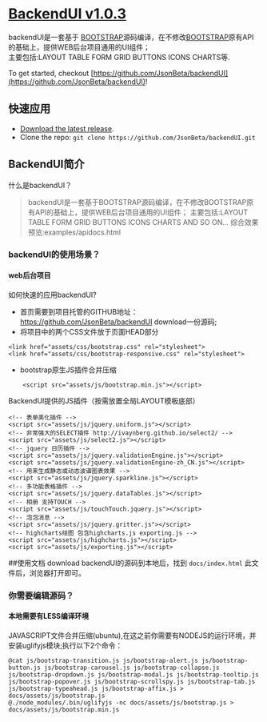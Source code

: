 # [BackendUI v1.0.3](https://github.com/JsonBeta/backendUI)

backendUI是一套基于 [BOOTSTRAP](https://github.com/JsonBeta/BOOTSTRAP "BOOTSTRAP")源码编译，在不修改[BOOTSTRAP](https://github.com/JsonBeta/BOOTSTRAP "BOOTSTRAP")原有API的基础上，提供WEB后台项目通用的UI组件；<br/>
主要包括:LAYOUT TABLE FORM GRID BUTTONS ICONS CHARTS等.

To get started, checkout [https://github.com/JsonBeta/backendUI](https://github.com/JsonBeta/backendUI)!



## 快速应用

* [Download the latest release](https://github.com/JsonBeta/backendUI/archive/master.zip).
* Clone the repo: `git clone https://github.com/JsonBeta/backendUI.git`



## BackendUI简介
什么是backendUI？
> backendUI是一套基于BOOTSTRAP源码编译，在不修改BOOTSTRAP原有API的基础上，提供WEB后台项目通用的UI组件；
主要包括:LAYOUT TABLE FORM GRID BUTTONS ICONS CHARTS AND SO ON...
综合效果预览:examples/apidocs.html

### backendUI的使用场景？
#### web后台项目

如何快速的应用backendUI?

* 首页需要到项目托管的GITHUB地址： https://github.com/JsonBeta/backendUI download一份源码;
* 将项目中的两个CSS文件放于页面HEAD部分

``` 
<link href="assets/css/bootstrap.css" rel="stylesheet">
<link href="assets/css/bootstrap-responsive.css" rel="stylesheet">
```

* bootstrap原生JS插件合并压缩
	
```
	<script src="assets/js/bootstrap.min.js"></script>
```
	
BackendUI提供的JS插件（按需放置全局LAYOUT模板底部）

    <!-- 表单美化插件 -->
    <script src="assets/js/jquery.uniform.js"></script>
    <!-- 非常强大的SELECT插件 http://ivaynberg.github.io/select2/ -->
    <script src="assets/js/select2.js"></script>
    <!-- jquery 日历插件 -->
    <script src="assets/js/jquery.validationEngine.js"></script>
    <script src="assets/js/jquery.validationEngine-zh_CN.js"></script>
    <!-- 用来生成静态或动态波谱图表效果 -->
    <script src="assets/js/jquery.sparkline.js"></script>
    <!-- 多功能表格插件 -->
    <script src="assets/js/jquery.dataTables.js"></script>
    <!-- 相册 支持TOUCH -->
    <script src="assets/js/touchTouch.jquery.js"></script>
    <!-- 泡泡消息 -->
    <script src="assets/js/jquery.gritter.js"></script>
    <!-- highcharts绘图 包含highcharts.js exporting.js -->
    <script src="assets/js/highcharts.js"></script>
    <script src="assets/js/exporting.js"></script>
    
##使用文档
download backendUI的源码到本地后，找到 `docs/index.html` 此文件后，浏览器打开即可。 
### 你需要编辑源码？
#### 本地需要有LESS编译环境

JAVASCRIPT文件合并压缩(ubuntu),在这之前你需要有NODEJS的运行环境，并安装uglifyjs模块;执行以下2个命令：

```
@cat js/bootstrap-transition.js js/bootstrap-alert.js js/bootstrap-button.js js/bootstrap-carousel.js js/bootstrap-collapse.js js/bootstrap-dropdown.js js/bootstrap-modal.js js/bootstrap-tooltip.js js/bootstrap-popover.js js/bootstrap-scrollspy.js js/bootstrap-tab.js js/bootstrap-typeahead.js js/bootstrap-affix.js > docs/assets/js/bootstrap.js
@./node_modules/.bin/uglifyjs -nc docs/assets/js/bootstrap.js > docs/assets/js/bootstrap.min.js
```
